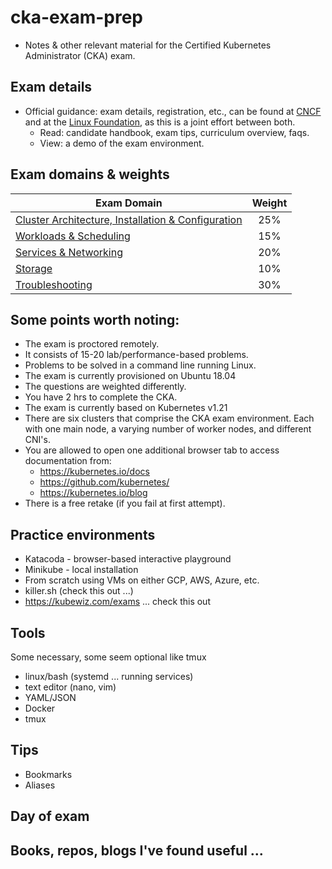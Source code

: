 # cka-exam-prep
- Notes & other relevant material for the Certified Kubernetes Administrator (CKA) exam.  

## Exam details
- Official guidance: exam details, registration, etc., can be found at [CNCF](https://www.cncf.io/certification/cka/) and at the [Linux  Foundation](https://training.linuxfoundation.org/certification/certified-kubernetes-administrator-cka/), as this is a joint effort between both.   
    - Read: candidate handbook, exam tips, curriculum overview, faqs. 
    - View: a demo of the exam environment.

## Exam domains & weights 
| Exam Domain                                       | Weight |
|--------------------------------------------------------|:------:|
| [Cluster Architecture, Installation & Configuration](cluster-architecture-installation-and-configuration.md) |   25%  |
| [Workloads & Scheduling](workloads-and-scheduling.md)                             |   15%  |
| [Services & Networking](services-and-networking.md)                              |   20%  |
| [Storage](storage.md)                                            |   10%  |
| [Troubleshooting](troubleshooting.md)                                    |   30%  |

## Some points worth noting:
- The exam is proctored remotely.
- It consists of 15-20 lab/performance-based problems.
- Problems to be solved in a command line running Linux.
- The exam is currently provisioned on Ubuntu 18.04
- The questions are weighted differently.
- You have 2 hrs to complete the CKA.
- The exam is currently based on Kubernetes v1.21 
- There are six clusters that comprise the CKA exam environment. Each with one
  main node, a varying number of worker nodes, and different CNI's.
- You are allowed to open one additional browser tab to access documentation
  from:
  - https://kubernetes.io/docs
  - https://github.com/kubernetes/
  - https://kubernetes.io/blog
- There is a free retake (if you fail at first attempt).

## Practice environments
- Katacoda - browser-based interactive playground
- Minikube - local installation
- From scratch using VMs on either GCP, AWS, Azure, etc.
- killer.sh (check this out ...)
- https://kubewiz.com/exams  ... check this out
## Tools
Some necessary, some seem optional like tmux
- linux/bash (systemd ... running services)
- text editor (nano, vim)
- YAML/JSON
- Docker
- tmux

## Tips 
- Bookmarks
- Aliases

## Day of exam

## Books, repos, blogs I've found useful ...

